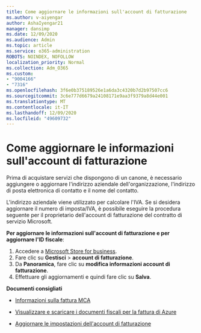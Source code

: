 ```yaml
---
title: Come aggiornare le informazioni sull'account di fatturazione
ms.author: v-aiyengar
author: AshaIyengar21
manager: dansimp
ms.date: 12/09/2020
ms.audience: Admin
ms.topic: article
ms.service: o365-administration
ROBOTS: NOINDEX, NOFOLLOW
localization_priority: Normal
ms.collection: Adm_O365
ms.custom:
- "9004166"
- "7316"
ms.openlocfilehash: 3f6e0b375189526e1a6da3c4320b7d2b97507cc6
ms.sourcegitcommit: 3c6e777d6679a24108171e9aa3f9379a8d44e001
ms.translationtype: MT
ms.contentlocale: it-IT
ms.lasthandoff: 12/09/2020
ms.locfileid: "49609732"
---
```

# <a name="how-to-update-billing-account-information"></a>Come aggiornare le informazioni sull'account di fatturazione

Prima di acquistare servizi che dispongono di un canone, è necessario aggiungere o aggiornare l'indirizzo aziendale dell'organizzazione, l'indirizzo di posta elettronica di contatto e il nome del contatto.

L'indirizzo aziendale viene utilizzato per calcolare l'IVA. Se si desidera aggiornare il numero di imposta/IVA, è possibile eseguire la procedura seguente per il proprietario dell'account di fatturazione del contratto di servizio Microsoft.

**Per aggiornare le informazioni sull'account di fatturazione e per aggiornare l'ID fiscale**:

1. Accedere a [Microsoft Store for business](https://businessstore.microsoft.com/).
1. Fare clic su **Gestisci**  >  **account di fatturazione**.
1. Da **Panoramica**, fare clic su **modifica informazioni account di fatturazione**.
1. Effettuare gli aggiornamenti e quindi fare clic su **Salva**. 

**Documenti consigliati**

- [Informazioni sulla fattura MCA](https://docs.microsoft.com/azure/cost-management-billing/understand/mca-understand-your-invoice)

- [Visualizzare e scaricare i documenti fiscali per la fattura di Azure](https://docs.microsoft.com/azure/cost-management-billing/understand/mca-download-tax-document)

- [Aggiornare le impostazioni dell'account di fatturazione](https://docs.microsoft.com/microsoft-store/update-microsoft-store-for-business-account-settings)  
